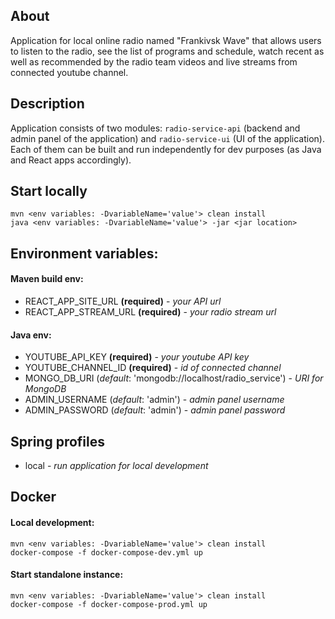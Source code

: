 ## About
Application for local online radio named "Frankivsk Wave"
that allows users to listen to the radio, see the list of programs and schedule,
watch recent as well as recommended by the radio team videos
 and live streams from connected youtube channel.

## Description
Application consists of two modules: `radio-service-api`
(backend and admin panel of the application) and `radio-service-ui`
(UI of the application).
Each of them can be built and run independently for dev purposes
(as Java and React apps accordingly).

## Start locally
```
mvn <env variables: -DvariableName='value'> clean install
java <env variables: -DvariableName='value'> -jar <jar location>
```
## Environment variables:

#### Maven build env:
- REACT_APP_SITE_URL **(required)** - _your API url_
- REACT_APP_STREAM_URL **(required)** - _your radio stream url_

#### Java env:
- YOUTUBE_API_KEY **(required)** - _your youtube API key_
- YOUTUBE_CHANNEL_ID **(required)** - _id of connected channel_
- MONGO_DB_URI (_default_: 'mongodb://localhost/radio_service') - _URI for MongoDB_
- ADMIN_USERNAME (_default_: 'admin') - _admin panel username_
- ADMIN_PASSWORD (_default_: 'admin') - _admin panel password_

## Spring profiles
- local - *run application for local development*

## Docker

#### Local development:
```
mvn <env variables: -DvariableName='value'> clean install
docker-compose -f docker-compose-dev.yml up
```

#### Start standalone instance:
```
mvn <env variables: -DvariableName='value'> clean install
docker-compose -f docker-compose-prod.yml up
```